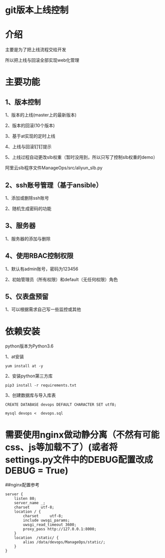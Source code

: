 # git版本上线控制


# 介绍
主要是为了把上线流程交给开发

所以把上线与回滚全部实现web化管理



# 主要功能
## 1、版本控制

1、版本的上线(master上的最新版本)

2、版本的回滚(10个版本)

3、基于at实现的定时上线

4、上线与回滚钉钉提示

5、上线过程自动更改slb权重（暂时没用到，所以只写了控制slb权重的demo）

阿里云slb程序文件ManageOps/src/aliyun_slb.py

## 2、ssh账号管理（基于ansible）

1、添加或删除ssh账号

2、随机生成密码的功能

## 3、服务器

1、服务器的添加与删除

## 4、使用RBAC控制权限

1、默认有admin账号，密码为123456

2、初始管理员（所有权限）和default（无任何权限）角色

## 5、仪表盘预留

1、可以根据需求自己写一些监控或其他


# 依赖安装

python版本为Python3.6

1、at安装

```
yum install at -y

```

2、安装python第三方库

```
pip3 install -r requirements.txt
```


3、创建数据库与导入库表

```
CREATE DATABASE devops DEFAULT CHARACTER SET utf8;
```
```
mysql devops <  devops.sql 

```


# 需要使用nginx做动静分离（不然有可能css、js等加载不了）(或者将settings.py文件中的DEBUG配置改成DEBUG = True)

##nginx配置参考

```
server {
    listen 80;
    server_name _;
    charset     utf-8;
    location / {
        charset     utf-8;
        include uwsgi_params;
        uwsgi_read_timeout 3600;
        proxy_pass http://127.0.0.1:8000;
    }
    location  /static/ {
        alias /data/devops/ManageOps/static/;
    }
}

```



